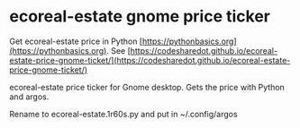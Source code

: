 # ecoreal-estate gnome price ticker

Get ecoreal-estate price in Python [https://pythonbasics.org](https://pythonbasics.org).
See [https://codesharedot.github.io/ecoreal-estate-price-gnome-ticket/](https://codesharedot.github.io/ecoreal-estate-price-gnome-ticket/)

ecoreal-estate price ticker for Gnome desktop. Gets the price with Python and argos.

Rename to ecoreal-estate.1r60s.py and put in ~/.config/argos
